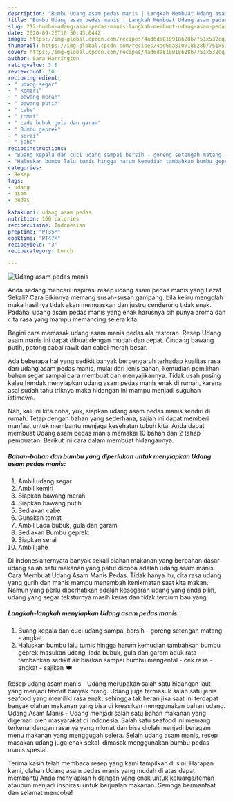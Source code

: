 ```yaml
---
description: "Bumbu Udang asam pedas manis | Langkah Membuat Udang asam pedas manis Yang Bikin Ngiler"
title: "Bumbu Udang asam pedas manis | Langkah Membuat Udang asam pedas manis Yang Bikin Ngiler"
slug: 212-bumbu-udang-asam-pedas-manis-langkah-membuat-udang-asam-pedas-manis-yang-bikin-ngiler
date: 2020-09-20T16:50:43.044Z
image: https://img-global.cpcdn.com/recipes/4ad6da810918628b/751x532cq70/udang-asam-pedas-manis-foto-resep-utama.jpg
thumbnail: https://img-global.cpcdn.com/recipes/4ad6da810918628b/751x532cq70/udang-asam-pedas-manis-foto-resep-utama.jpg
cover: https://img-global.cpcdn.com/recipes/4ad6da810918628b/751x532cq70/udang-asam-pedas-manis-foto-resep-utama.jpg
author: Sara Harrington
ratingvalue: 3.8
reviewcount: 10
recipeingredient:
- " udang segar"
- " kemiri"
- " bawang merah"
- " bawang putih"
- " cabe"
- " tomat"
- " Lada bubuk gula dan garam"
- " Bumbu geprek"
- " serai"
- " jahe"
recipeinstructions:
- "Buang kepala dan cuci udang sampai bersih - goreng setengah matang - angkat"
- "Haluskan bumbu lalu tumis hingga harum kemudian tambahkan bumbu geprek masukan udang, lada bubuk, gula dan garam aduk rata - tambahkan sedikit air biarkan sampai bumbu mengental - cek rasa - angkat - sajikan 🍽️"
categories:
- Resep
tags:
- udang
- asam
- pedas

katakunci: udang asam pedas 
nutrition: 160 calories
recipecuisine: Indonesian
preptime: "PT35M"
cooktime: "PT47M"
recipeyield: "3"
recipecategory: Lunch

---
```



![Udang asam pedas manis](https://img-global.cpcdn.com/recipes/4ad6da810918628b/751x532cq70/udang-asam-pedas-manis-foto-resep-utama.jpg)

Anda sedang mencari inspirasi resep udang asam pedas manis yang Lezat Sekali? Cara Bikinnya memang susah-susah gampang. bila keliru mengolah maka hasilnya tidak akan memuaskan dan justru cenderung tidak enak. Padahal udang asam pedas manis yang enak harusnya sih punya aroma dan cita rasa yang mampu memancing selera kita.

Begini cara memasak udang asam manis pedas ala restoran. Resep Udang asam manis ini dapat dibuat dengan mudah dan cepat. Cincang bawang putih, potong cabai rawit dan cabai merah besar.

Ada beberapa hal yang sedikit banyak berpengaruh terhadap kualitas rasa dari udang asam pedas manis, mulai dari jenis bahan, kemudian pemilihan bahan segar sampai cara membuat dan menyajikannya. Tidak usah pusing kalau hendak menyiapkan udang asam pedas manis enak di rumah, karena asal sudah tahu triknya maka hidangan ini mampu menjadi suguhan istimewa.


Nah, kali ini kita coba, yuk, siapkan udang asam pedas manis sendiri di rumah. Tetap dengan bahan yang sederhana, sajian ini dapat memberi manfaat untuk membantu menjaga kesehatan tubuh kita. Anda dapat membuat Udang asam pedas manis memakai 10 bahan dan 2 tahap pembuatan. Berikut ini cara dalam membuat hidangannya.

<!--inarticleads1-->

##### Bahan-bahan dan bumbu yang diperlukan untuk menyiapkan Udang asam pedas manis:

1. Ambil  udang segar
1. Ambil  kemiri
1. Siapkan  bawang merah
1. Siapkan  bawang putih
1. Sediakan  cabe
1. Gunakan  tomat
1. Ambil  Lada bubuk, gula dan garam
1. Sediakan  Bumbu geprek:
1. Siapkan  serai
1. Ambil  jahe


Di indonesia ternyata banyak sekali olahan makanan yang berbahan dasar udang salah satu makanan yang patut dicoba adalah udang asam manis. Cara Membuat Udang Asam Manis Pedas. Tidak hanya itu, cita rasa udang yang gurih dan manis mampu menambah kenikmatan saat kita makan. Namun yang perlu diperhatikan adalah kesegaran udang yang anda pilih, udang yang segar teksturnya masih keras dan tidak tercium bau yang. 

<!--inarticleads2-->

##### Langkah-langkah menyiapkan Udang asam pedas manis:

1. Buang kepala dan cuci udang sampai bersih - goreng setengah matang - angkat
1. Haluskan bumbu lalu tumis hingga harum kemudian tambahkan bumbu geprek masukan udang, lada bubuk, gula dan garam aduk rata - tambahkan sedikit air biarkan sampai bumbu mengental - cek rasa - angkat - sajikan 🍽️


Resep udang asam manis - Udang merupakan salah satu hidangan laut yang menjadi favorit banyak orang. Udang juga termasuk salah satu jenis seafood yang memiliki rasa enak, sehingga tak heran jika saat ini terdapat banyak olahan makanan yang bisa di kreasikan menggunakan bahan udang. Udang Asam Manis - Udang menjadi salah satu bahan makanan yang digemari oleh masyarakat di Indonesia. Salah satu seafood ini memang terkenal dengan rasanya yang nikmat dan bisa diolah menjadi beragam menu makanan yang menggugah selera. Selain udang asam manis, resep masakan udang juga enak sekali dimasak menggunakan bumbu pedas manis spesial. 

Terima kasih telah membaca resep yang kami tampilkan di sini. Harapan kami, olahan Udang asam pedas manis yang mudah di atas dapat membantu Anda menyiapkan hidangan yang enak untuk keluarga/teman ataupun menjadi inspirasi untuk berjualan makanan. Semoga bermanfaat dan selamat mencoba!
